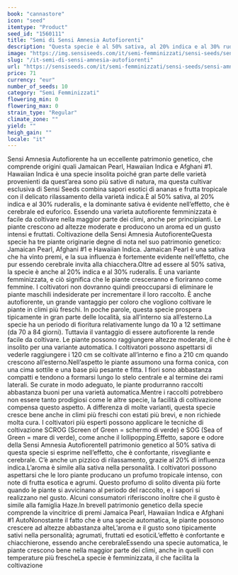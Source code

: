 ```yaml
---
book: "cannastore"
icon: "seed"
itemtype: "Product"
seed_id: "1560111"
title: "Semi di Sensi Amnesia Autofiorenti"
description: "Questa specie è al 50% sativa, al 20% indica e al 30% ruderalis. Cresce ad altezze moderate e ha un aroma fruttato. Effetto felice, confortante e cerebrale."
image: "https://img.sensiseeds.com/it/semi-femminizzati/sensi-seeds/sensi-amnesia-autofiorenti-image.png"
slug: "/it-semi-di-sensi-amnesia-autofiorenti"
url: "https://sensiseeds.com/it/semi-femminizzati/sensi-seeds/sensi-amnesia-autofiorenti?a_aid=cannastore"
price: 71
currency: "eur"
number_of_seeds: 10
category: "Semi Femminizzati"
flowering_min: 0
flowering_max: 0
strain_type: "Regular"
climate_zone: ""
yield: ""
heigh_gain: ""
locale: "it"
---
```

Sensi Amnesia Autofiorente ha un eccellente patrimonio genetico, che comprende origini quali Jamaican Pearl, Hawaiian Indica e Afghani #1. Hawaiian Indica è una specie insolita poiché gran parte delle varietà provenienti da quest’area sono più sative di natura, ma questa cultivar esclusiva di Sensi Seeds combina sapori esotici di ananas e frutta tropicale con il delicato rilassamento della varietà indica.È al 50% sativa, al 20% indica e al 30% ruderalis, e la dominante sativa è evidente nell’effetto, che è cerebrale ed euforico. Essendo una varieta autofiorente femminizzata è facile da coltivare nella maggior parte dei climi, anche per principianti. Le piante crescono ad altezze moderate e producono un aroma ed un gusto intensi e fruttati. Coltivazione della Sensi Amnesia AutofiorenteQuesta specie ha tre piante originarie degne di nota nel suo patrimonio genetico: Jamaican Pearl, Afghani #1 e Hawaiian Indica. Jamaican Pearl è una sativa che ha vinto premi, e la sua influenza è fortemente evidente nell’effetto, che pur essendo cerebrale invita alla chiacchera.Oltre ad essere al 50% sativa, la specie è anche al 20% indica e al 30% ruderalis. È una variante femminizzata, e ciò significa che le piante cresceranno e fioriranno come femmine. I coltivatori non dovranno quindi preoccuparsi di eliminare le piante maschili indesiderate per incrementare il loro raccolto. È anche autofiorente, un grande vantaggio per coloro che vogliono coltivare le piante in climi più freschi. In poche parole, questa specie prospera tipicamente in gran parte delle località, sia all’interno sia all’esterno.La specie ha un periodo di fioritura relativamente lungo da 10 a 12 settimane (da 70 a 84 giorni). Tuttavia il vantaggio di essere autofiorente la rende facile da coltivare. Le piante possono raggiungere altezze moderate, il che è insolito per una variante automatica. I coltivatori possono aspettarsi di vederle raggiungere i 120 cm se coltivate all’interno e fino a 210 cm quando crescono all’esterno.Nell’aspetto le piante assumono una forma conica, con una cima sottile e una base più pesante e fitta. I fiori sono abbastanza compatti e tendono a formarsi lungo lo stelo centrale e al termine dei rami laterali. Se curate in modo adeguato, le piante produrranno raccolti abbastanza buoni per una varietà automatica.Mentre i raccolti potrebbero non essere tanto prodigiosi come le altre specie, la facilità di coltivazione compensa questo aspetto. A differenza di molte varianti, questa specie cresce bene anche in climi più freschi con estati più brevi, e non richiede molta cura. I coltivatori più esperti possono applicare le tecniche di coltivazione SCROG (Screen of Green = schermo di verde) e SOG (Sea of Green = mare di verde), come anche il lollipopping.Effetto, sapore e odore della Sensi Amnesia AutofiorenteIl patrimonio genetico al 50% sativa di questa specie si esprime nell’effetto, che è confortante, risvegliante e cerebrale. C’è anche un pizzico di rilassamento, grazie al 20% di influenza indica.L’aroma è simile alla sativa nella personalità. I coltivatori possono aspettarsi che le loro piante producano un profumo tropicale intenso, con note di frutta esotica e agrumi. Questo profumo di solito diventa più forte quando le piante si avvicinano al periodo del raccolto, e i sapori si realizzano nel gusto. Alcuni consumatori riferiscono inoltre che il gusto è simile alla famiglia Haze.In breveIl patrimonio genetico della specie comprende la vincitrice di premi Jamaica Pearl, Hawaiian Indica e Afghani #1 AutoNonostante il fatto che è una specie automatica, le piante possono crescere ad altezze abbastanza alteL’aroma e il gusto sono tipicamente sativi nella personalità; agrumati, fruttati ed esoticiL’effetto è confortante e chiacchierone, essendo anche cerebraleEssendo una specie automatica, le piante crescono bene nella maggior parte dei climi, anche in quelli con temperature più frescheLa specie è femminizzata, il che facilita la coltivazione

